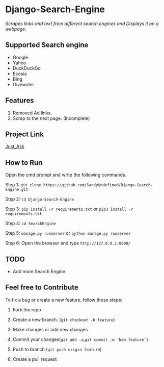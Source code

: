 # Django-Search-Engine

_Scrapes links and text from different search engines and Displays it on a webpage._

## Supported Search engine

- Google
- Yahoo
- DuckDuckGo
- Ecosia
- Bing
- Givewater

## Features

1. Removed Ad links.
2. Scrap to the next page. (Incomplete)

## Project Link

[Just_Ask](just-ask-1.onrender.com)

## How to Run

Open the cmd prompt and write the following commands.

Step 1: `git clone https://github.com/SandyUndefined/Django-Search-Engine.git`

Step 2: `cd Django-Search-Engine`

Step 3: `pip install -r requirements.txt` or `pip3 install -r requirements.txt`

Step 4: `cd SearchEngine`

Step 5: `manage.py runserver` or `python manage.py runserver`

Step 6: Open the browser and type `http://127.0.0.1:8000/`

## TODO

- Add more Search Engine.

## Feel free to Contribute

To fix a bug or create a new feature, follow these steps:

1. Fork the repo

2. Create a new branch. (`git checkout -b feature`)

3. Make changes or add new changes

4. Commit your changes(`git add -a`,`git commit -m 'New feature'`)

5. Push to branch (`git push origin feature`)

6. Create a pull request


